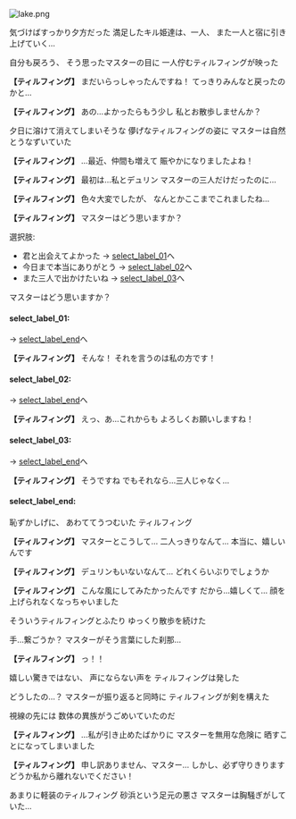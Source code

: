 
![lake.png](../images/backgrounds/lake.png)

気づけばすっかり夕方だった
満足したキル姫達は、一人、
また一人と宿に引き上げていく…

自分も戻ろう、
そう思ったマスターの目に
一人佇むティルフィングが映った

**【ティルフィング】**
まだいらっしゃったんですね！
てっきりみんなと戻ったのかと…

**【ティルフィング】**
あの…よかったらもう少し
私とお散歩しませんか？

夕日に溶けて消えてしまいそうな
儚げなティルフィングの姿に
マスターは自然とうなずいていた

**【ティルフィング】**
…最近、仲間も増えて
賑やかになりましたよね！

**【ティルフィング】**
最初は…私とデュリン
マスターの三人だけだったのに…

**【ティルフィング】**
色々大変でしたが、
なんとかここまでこれましたね…

**【ティルフィング】**
マスターはどう思いますか？

選択肢:
- 君と出会えてよかった → [select_label_01](#select_label_01)へ
- 今日まで本当にありがとう → [select_label_02](#select_label_02)へ
- また三人で出かけたいね → [select_label_03](#select_label_03)へ

マスターはどう思いますか？

#### select_label_01:
 → [select_label_end](#select_label_end)へ

**【ティルフィング】**
そんな！
それを言うのは私の方です！

#### select_label_02:
 → [select_label_end](#select_label_end)へ

**【ティルフィング】**
えっ、あ…これからも
よろしくお願いしますね！

#### select_label_03:
 → [select_label_end](#select_label_end)へ

**【ティルフィング】**
そうですね
でもそれなら…三人じゃなく…

#### select_label_end:

恥ずかしげに、
あわててうつむいた
ティルフィング

**【ティルフィング】**
マスターとこうして…
二人っきりなんて…
本当に、嬉しいんです

**【ティルフィング】**
デュリンもいないなんて…
どれくらいぶりでしょうか

**【ティルフィング】**
こんな風にしてみたかったんです
だから…嬉しくて…
顔を上げられなくなっちゃいました

そういうティルフィングとふたり
ゆっくり散歩を続けた

手…繋ごうか？
マスターがそう言葉にした刹那…

**【ティルフィング】**
っ！！

嬉しい驚きではない、
声にならない声を
ティルフィングは発した

どうしたの…？
マスターが振り返ると同時に
ティルフィングが剣を構えた

視線の先には
数体の異族がうごめいていたのだ

**【ティルフィング】**
…私が引き止めたばかりに
マスターを無用な危険に
晒すことになってしまいました

**【ティルフィング】**
申し訳ありません、マスター…
しかし、必ず守りきります
どうか私から離れないでください！

あまりに軽装のティルフィング
砂浜という足元の悪さ
マスターは胸騒ぎがしていた…